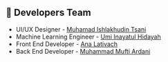 ## 👥 Developers Team
- UI/UX Designer - <a href="https://github.com/iamTsani" title="Github Muhamad Ishlakhudin Tsani" target="_blank">Muhamad Ishlakhudin Tsani</a>
- Machine Learning Engineer - <a href="https://github.com/UmiHidayah12" title="GitHub Umi Inayatul Hidayah" target="_blank">Umi Inayatul Hidayah</a>
- Front End Developer - <a href="https://github.com/analativach" title="Github Ana Lativach" target="_blank">Ana Lativach</a>
- Back End Developer - <a href="https://github.com/muftiardani" title="Github Muhammad Mufti Ardani" target="_blank">Muhammad Mufti Ardani</a>
